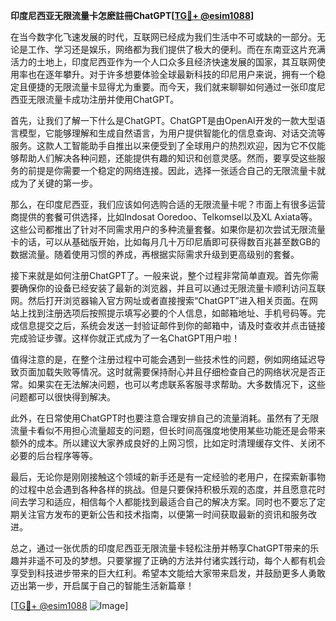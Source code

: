 **印度尼西亚无限流量卡怎麽註冊ChatGPT[[TG💪+ @esim1088](https://t.me/s/esim1088)]**

在当今数字化飞速发展的时代，互联网已经成为我们生活中不可或缺的一部分。无论是工作、学习还是娱乐，网络都为我们提供了极大的便利。而在东南亚这片充满活力的土地上，印度尼西亚作为一个人口众多且经济快速发展的国家，其互联网使用率也在逐年攀升。对于许多想要体验全球最新科技的印尼用户来说，拥有一个稳定且便捷的无限流量卡显得尤为重要。而今天，我们就来聊聊如何通过一张印度尼西亚无限流量卡成功注册并使用ChatGPT。

首先，让我们了解一下什么是ChatGPT。ChatGPT是由OpenAI开发的一款大型语言模型，它能够理解和生成自然语言，为用户提供智能化的信息查询、对话交流等服务。这款人工智能助手自推出以来便受到了全球用户的热烈欢迎，因为它不仅能够帮助人们解决各种问题，还能提供有趣的知识和创意灵感。然而，要享受这些服务的前提是你需要一个稳定的网络连接。因此，选择一张适合自己的无限流量卡就成为了关键的第一步。

那么，在印度尼西亚，我们应该如何选购合适的无限流量卡呢？市面上有很多运营商提供的套餐可供选择，比如Indosat Ooredoo、Telkomsel以及XL Axiata等。这些公司都推出了针对不同需求用户的多种流量套餐。如果你是初次尝试无限流量卡的话，可以从基础版开始，比如每月几十万印尼盾即可获得数百兆甚至数GB的数据流量。随着使用习惯的养成，再根据实际需求升级到更高级别的套餐。

接下来就是如何注册ChatGPT了。一般来说，整个过程非常简单直观。首先你需要确保你的设备已经安装了最新的浏览器，并且可以通过无限流量卡顺利访问互联网。然后打开浏览器输入官方网址或者直接搜索“ChatGPT”进入相关页面。在网站上找到注册选项后按照提示填写必要的个人信息，如邮箱地址、手机号码等。完成信息提交之后，系统会发送一封验证邮件到你的邮箱中，请及时查收并点击链接完成验证步骤。这样你就正式成为了一名ChatGPT用户啦！

值得注意的是，在整个注册过程中可能会遇到一些技术性的问题，例如网络延迟导致页面加载失败等情况。这时就需要保持耐心并且仔细检查自己的网络状况是否正常。如果实在无法解决问题，也可以考虑联系客服寻求帮助。大多数情况下，这些问题都可以很快得到解决。

此外，在日常使用ChatGPT时也要注意合理安排自己的流量消耗。虽然有了无限流量卡看似不用担心流量超支的问题，但长时间高强度地使用某些功能还是会带来额外的成本。所以建议大家养成良好的上网习惯，比如定时清理缓存文件、关闭不必要的后台程序等等。

最后，无论你是刚刚接触这个领域的新手还是有一定经验的老用户，在探索新事物的过程中总会遇到各种各样的挑战。但是只要保持积极乐观的态度，并且愿意花时间去学习和适应，相信每个人都能找到最适合自己的解决方案。同时也不要忘了定期关注官方发布的更新公告和技术指南，以便第一时间获取最新的资讯和服务改进。

总之，通过一张优质的印度尼西亚无限流量卡轻松注册并畅享ChatGPT带来的乐趣并非遥不可及的梦想。只要掌握了正确的方法并付诸实践行动，每个人都有机会享受到科技进步带来的巨大红利。希望本文能给大家带来启发，并鼓励更多人勇敢迈出第一步，开启属于自己的智能生活新篇章！

[[TG💪+ @esim1088](https://t.me/s/esim1088) ![Image](https://i.postimg.cc/4NQfJmqS/Snipaste-2025-05-13-00-14-12.png)]